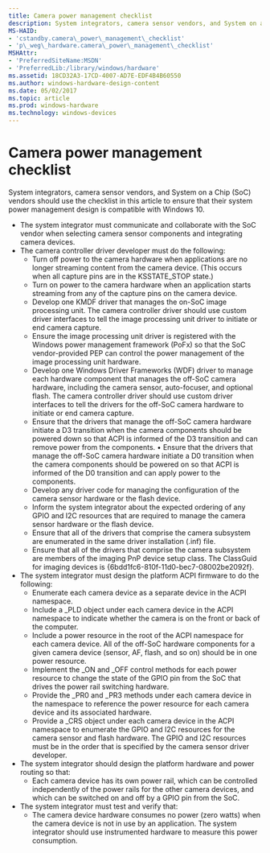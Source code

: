 ```yaml
---
title: Camera power management checklist
description: System integrators, camera sensor vendors, and System on a Chip (SoC) vendors should use the checklist in this article to ensure that their system power management design is compatible with Windows 10.
MS-HAID:
- 'cstandby.camera\_power\_management\_checklist'
- 'p\_weg\_hardware.camera\_power\_management\_checklist'
MSHAttr:
- 'PreferredSiteName:MSDN'
- 'PreferredLib:/library/windows/hardware'
ms.assetid: 18CD32A3-17CD-4007-AD7E-EDF4B4B60550
ms.author: windows-hardware-design-content
ms.date: 05/02/2017
ms.topic: article
ms.prod: windows-hardware
ms.technology: windows-devices
---
```


# Camera power management checklist


System integrators, camera sensor vendors, and System on a Chip (SoC) vendors should use the checklist in this article to ensure that their system power management design is compatible with Windows 10.

-   The system integrator must communicate and collaborate with the SoC vendor when selecting camera sensor components and integrating camera devices.
-   The camera controller driver developer must do the following:
    -   Turn off power to the camera hardware when applications are no longer streaming content from the camera device. (This occurs when all capture pins are in the KSSTATE\_STOP state.)
    -   Turn on power to the camera hardware when an application starts streaming from any of the capture pins on the camera device.
    -   Develop one KMDF driver that manages the on-SoC image processing unit. The camera controller driver should use custom driver interfaces to tell the image processing unit driver to initiate or end camera capture.
    -   Ensure the image processing unit driver is registered with the Windows power management framework (PoFx) so that the SoC vendor-provided PEP can control the power management of the image processing unit hardware.
    -   Develop one Windows Driver Frameworks (WDF) driver to manage each hardware component that manages the off-SoC camera hardware, including the camera sensor, auto-focuser, and optional flash. The camera controller driver should use custom driver interfaces to tell the drivers for the off-SoC camera hardware to initiate or end camera capture.
    -   Ensure that the drivers that manage the off-SoC camera hardware initiate a D3 transition when the camera components should be powered down so that ACPI is informed of the D3 transition and can remove power from the components. • Ensure that the drivers that manage the off-SoC camera hardware initiate a D0 transition when the camera components should be powered on so that ACPI is informed of the D0 transition and can apply power to the components.
    -   Develop any driver code for managing the configuration of the camera sensor hardware or the flash device.
    -   Inform the system integrator about the expected ordering of any GPIO and I2C resources that are required to manage the camera sensor hardware or the flash device.
    -   Ensure that all of the drivers that comprise the camera subsystem are enumerated in the same driver installation (.inf) file.
    -   Ensure that all of the drivers that comprise the camera subsystem are members of the imaging PnP device setup class. The ClassGuid for imaging devices is {6bdd1fc6-810f-11d0-bec7-08002be2092f}.
-   The system integrator must design the platform ACPI firmware to do the following:
    -   Enumerate each camera device as a separate device in the ACPI namespace.
    -   Include a \_PLD object under each camera device in the ACPI namespace to indicate whether the camera is on the front or back of the computer.
    -   Include a power resource in the root of the ACPI namespace for each camera device. All of the off-SoC hardware components for a given camera device (sensor, AF, flash, and so on) should be in one power resource.
    -   Implement the \_ON and \_OFF control methods for each power resource to change the state of the GPIO pin from the SoC that drives the power rail switching hardware.
    -   Provide the \_PR0 and \_PR3 methods under each camera device in the namespace to reference the power resource for each camera device and its associated hardware.
    -   Provide a \_CRS object under each camera device in the ACPI namespace to enumerate the GPIO and I2C resources for the camera sensor and flash hardware. The GPIO and I2C resources must be in the order that is specified by the camera sensor driver developer.
-   The system integrator should design the platform hardware and power routing so that:
    -   Each camera device has its own power rail, which can be controlled independently of the power rails for the other camera devices, and which can be switched on and off by a GPIO pin from the SoC.
-   The system integrator must test and verify that:
    -   The camera device hardware consumes no power (zero watts) when the camera device is not in use by an application. The system integrator should use instrumented hardware to measure this power consumption.

 

 






